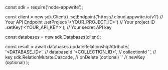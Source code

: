 const sdk = require('node-appwrite');

const client = new sdk.Client()
    .setEndpoint('https://<REGION>.cloud.appwrite.io/v1') // Your API Endpoint
    .setProject('<YOUR_PROJECT_ID>') // Your project ID
    .setKey('<YOUR_API_KEY>'); // Your secret API key

const databases = new sdk.Databases(client);

const result = await databases.updateRelationshipAttribute(
    '<DATABASE_ID>', // databaseId
    '<COLLECTION_ID>', // collectionId
    '', // key
    sdk.RelationMutate.Cascade, // onDelete (optional)
    '' // newKey (optional)
);
